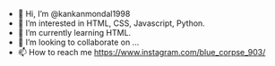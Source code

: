 - 👋 Hi, I’m @kankanmondal1998
- 👀 I’m interested in HTML, CSS, Javascript, Python.
- 🌱 I’m currently learning HTML.
- 💞️ I’m looking to collaborate on ...
- 📫 How to reach me https://www.instagram.com/blue_corpse_903/

<!---
kankanmondal1998/kankanmondal1998 is a ✨ special ✨ repository because its `README.md` (this file) appears on your GitHub profile.
You can click the Preview link to take a look at your changes.
--->
